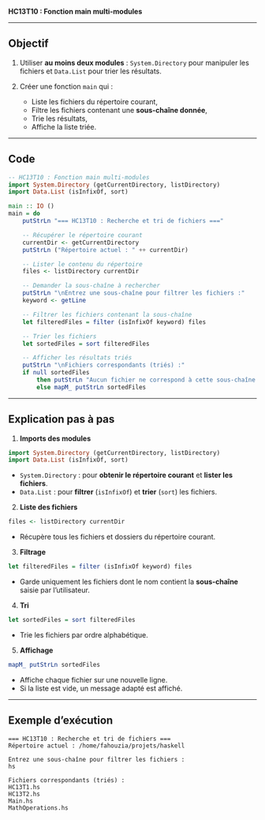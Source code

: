  **HC13T10 : Fonction main multi-modules**

---

##  **Objectif**

1. Utiliser **au moins deux modules** : `System.Directory` pour manipuler les fichiers et `Data.List` pour trier les résultats.
2. Créer une fonction `main` qui :

   * Liste les fichiers du répertoire courant,
   * Filtre les fichiers contenant une **sous-chaîne donnée**,
   * Trie les résultats,
   * Affiche la liste triée.

---

##  **Code**

```haskell
-- HC13T10 : Fonction main multi-modules
import System.Directory (getCurrentDirectory, listDirectory)
import Data.List (isInfixOf, sort)

main :: IO ()
main = do
    putStrLn "=== HC13T10 : Recherche et tri de fichiers ==="

    -- Récupérer le répertoire courant
    currentDir <- getCurrentDirectory
    putStrLn ("Répertoire actuel : " ++ currentDir)

    -- Lister le contenu du répertoire
    files <- listDirectory currentDir

    -- Demander la sous-chaîne à rechercher
    putStrLn "\nEntrez une sous-chaîne pour filtrer les fichiers :"
    keyword <- getLine

    -- Filtrer les fichiers contenant la sous-chaîne
    let filteredFiles = filter (isInfixOf keyword) files

    -- Trier les fichiers
    let sortedFiles = sort filteredFiles

    -- Afficher les résultats triés
    putStrLn "\nFichiers correspondants (triés) :"
    if null sortedFiles
        then putStrLn "Aucun fichier ne correspond à cette sous-chaîne."
        else mapM_ putStrLn sortedFiles
```

---

##  **Explication pas à pas**

1. **Imports des modules**

```haskell
import System.Directory (getCurrentDirectory, listDirectory)
import Data.List (isInfixOf, sort)
```

* `System.Directory` : pour **obtenir le répertoire courant** et **lister les fichiers**.
* `Data.List` : pour **filtrer** (`isInfixOf`) et **trier** (`sort`) les fichiers.

2. **Liste des fichiers**

```haskell
files <- listDirectory currentDir
```

* Récupère tous les fichiers et dossiers du répertoire courant.

3. **Filtrage**

```haskell
let filteredFiles = filter (isInfixOf keyword) files
```

* Garde uniquement les fichiers dont le nom contient la **sous-chaîne** saisie par l’utilisateur.

4. **Tri**

```haskell
let sortedFiles = sort filteredFiles
```

* Trie les fichiers par ordre alphabétique.

5. **Affichage**

```haskell
mapM_ putStrLn sortedFiles
```

* Affiche chaque fichier sur une nouvelle ligne.
* Si la liste est vide, un message adapté est affiché.

---

##  **Exemple d’exécution**

```
=== HC13T10 : Recherche et tri de fichiers ===
Répertoire actuel : /home/fahouzia/projets/haskell

Entrez une sous-chaîne pour filtrer les fichiers :
hs

Fichiers correspondants (triés) :
HC13T1.hs
HC13T2.hs
Main.hs
MathOperations.hs
```
